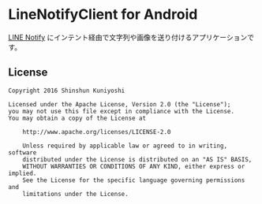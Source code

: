 LineNotifyClient for Android
===

[LINE Notify](https://notify-bot.line.me/ja/) にインテント経由で文字列や画像を送り付けるアプリケーションです。

## License

```
Copyright 2016 Shinshun Kuniyoshi

Licensed under the Apache License, Version 2.0 (the "License");
you may not use this file except in compliance with the License.
You may obtain a copy of the License at

    http://www.apache.org/licenses/LICENSE-2.0

    Unless required by applicable law or agreed to in writing, software
    distributed under the License is distributed on an "AS IS" BASIS,
    WITHOUT WARRANTIES OR CONDITIONS OF ANY KIND, either express or implied.
    See the License for the specific language governing permissions and
    limitations under the License.
```
